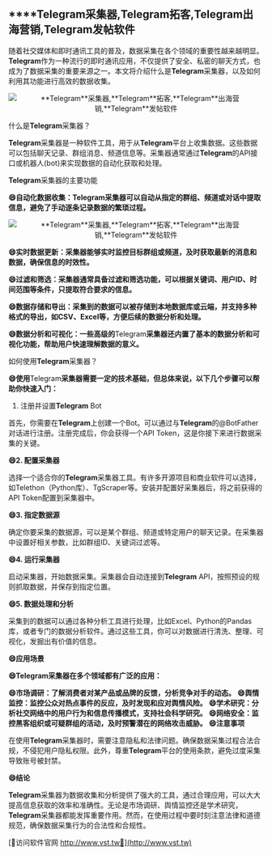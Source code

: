 ## ****Telegram**采集器,**Telegram**拓客,**Telegram**出海营销,**Telegram**发帖软件**

随着社交媒体和即时通讯工具的普及，数据采集在各个领域的重要性越来越明显。**Telegram**作为一种流行的即时通讯应用，不仅提供了安全、私密的聊天方式，也成为了数据采集的重要来源之一。本文将介绍什么是**Telegram**采集器，以及如何利用其功能进行高效的数据收集。

 <center><img src="https://vst.tw/MP4/tuiguang/png/2.png" alt="**Telegram**采集器,**Telegram**拓客,**Telegram**出海营销,**Telegram**发帖软件"></center>

什么是**Telegram**采集器？

**Telegram**采集器是一种软件工具，用于从**Telegram**平台上收集数据。这些数据可以包括聊天记录、群组消息、频道信息等。采集器通常通过**Telegram**的API接口或机器人(bot)来实现数据的自动化获取和处理。

**Telegram**采集器的主要功能

**😄自动化数据收集：**Telegram**采集器可以自动从指定的群组、频道或对话中提取信息，避免了手动逐条记录数据的繁琐过程。**

 <center><img src="https://vst.tw/MP4/tuiguang/png/4.png" alt="**Telegram**采集器,**Telegram**拓客,**Telegram**出海营销,**Telegram**发帖软件"></center>

**😄实时数据更新：采集器能够实时监控目标群组或频道，及时获取最新的消息和数据，确保信息的时效性。**

**😄过滤和筛选：采集器通常具备过滤和筛选功能，可以根据关键词、用户ID、时间范围等条件，只提取符合要求的信息。**

**😄数据存储和导出：采集到的数据可以被存储到本地数据库或云端，并支持多种格式的导出，如CSV、Excel等，方便后续的数据分析和处理。**

**😄数据分析和可视化：一些高级的**Telegram**采集器还内置了基本的数据分析和可视化功能，帮助用户快速理解数据的意义。**

如何使用**Telegram**采集器？

**😄使用**Telegram**采集器需要一定的技术基础，但总体来说，以下几个步骤可以帮助你快速入门：**

1. 注册并设置**Telegram** Bot

首先，你需要在**Telegram**上创建一个Bot。可以通过与**Telegram**的@BotFather对话进行注册。注册完成后，你会获得一个API Token，这是你接下来进行数据采集的关键。

**😄2. 配置采集器**

选择一个适合你的**Telegram**采集器工具。有许多开源项目和商业软件可以选择，如Telethon（Python库）、TgScraper等。安装并配置好采集器后，将之前获得的API Token配置到采集器中。

**😄3. 指定数据源**

确定你要采集的数据源，可以是某个群组、频道或特定用户的聊天记录。在采集器中设置好相关参数，比如群组ID、关键词过滤等。

**😄4. 运行采集器**

启动采集器，开始数据采集。采集器会自动连接到**Telegram** API，按照预设的规则抓取数据，并保存到指定位置。

**😄5. 数据处理和分析**

采集到的数据可以通过各种分析工具进行处理，比如Excel、Python的Pandas库，或者专门的数据分析软件。通过这些工具，你可以对数据进行清洗、整理、可视化，发掘出有价值的信息。

**😄应用场景**

**😄**Telegram**采集器在多个领域都有广泛的应用：**

**😄市场调研：了解消费者对某产品或品牌的反馈，分析竞争对手的动态。**
**😄舆情监控：监控公众对热点事件的反应，及时发现和应对舆情风险。**
**😄学术研究：分析社交网络中的用户行为和信息传播模式，支持社会科学研究。**
**😄网络安全：监控黑客组织或可疑群组的活动，及时预警潜在的网络攻击威胁。**
**😄注意事项**

在使用**Telegram**采集器时，需要注意隐私和法律问题。确保数据采集过程合法合规，不侵犯用户隐私权限。此外，尊重**Telegram**平台的使用条款，避免过度采集导致账号被封禁。

**😄结论**

**Telegram**采集器为数据收集和分析提供了强大的工具，通过合理应用，可以大大提高信息获取的效率和准确性。无论是市场调研、舆情监控还是学术研究，**Telegram**采集器都能发挥重要作用。然而，在使用过程中要时刻注意法律和道德规范，确保数据采集行为的合法性和合规性。


[👻访问软件官网 http://www.vst.tw👻](http://www.vst.tw)
